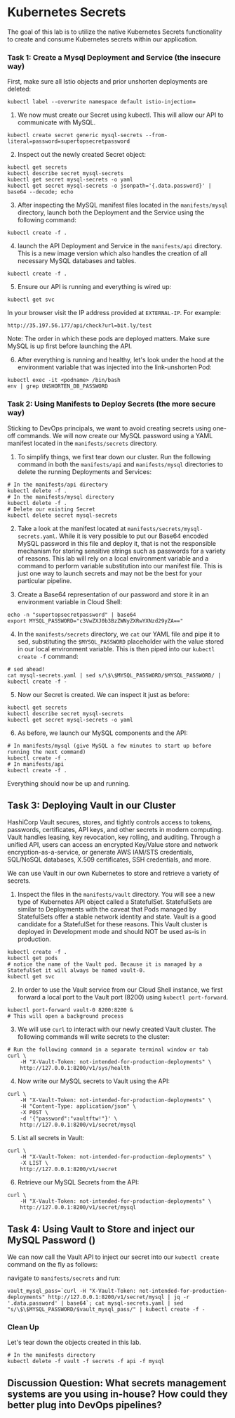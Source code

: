 # Kubernetes Secrets

The goal of this lab is to utilize the native Kubernetes Secrets functionality to create and consume Kubernetes secrets within our application.

### Task 1: Create a Mysql Deployment and Service (the insecure way)

First, make sure all Istio objects and prior unshorten deployments are deleted:
```
kubectl label --overwrite namespace default istio-injection=
```

1. We now must create our Secret using kubectl. This will allow our API to communicate with MySQL.
```
kubectl create secret generic mysql-secrets --from-literal=password=supertopsecretpassword
```

2. Inspect out the newly created Secret object:
```
kubectl get secrets
kubectl describe secret mysql-secrets
kubectl get secret mysql-secrets -o yaml
kubectl get secret mysql-secrets -o jsonpath='{.data.password}' | base64 --decode; echo
```
3. After inspecting the MySQL manifest files located in the `manifests/mysql` directory, launch both the Deployment and the Service using the following command:
```
kubectl create -f .
```

4. launch the API Deployment and Service in the `manifests/api` directory. This is a new image version which also handles the creation of all necessary MySQL databases and tables.
```
kubectl create -f .
```

5. Ensure our API is running and everything is wired up:
```
kubectl get svc
```
In your browser visit the IP address provided at `EXTERNAL-IP`. For example:
```
http://35.197.56.177/api/check?url=bit.ly/test
```
Note: The order in which these pods are deployed matters. Make sure MySQL is up first before launching the API.

6. After everything is running and healthy, let's look under the hood at the environment variable that was injected into the link-unshorten Pod:
```
kubectl exec -it <podname> /bin/bash
env | grep UNSHORTEN_DB_PASSWORD
```

### Task 2: Using Manifests to Deploy Secrets (the more secure way)
Sticking to DevOps principals, we want to avoid creating secrets using one-off commands. We will now create our MySQL password using a YAML manifest located in the `manifests/secrets` directory.

1. To simplify things, we first tear down our cluster. Run the following command in both the `manifests/api` and `manifests/mysql` directories to delete the running Deployments and Services:
```
# In the manifests/api directory
kubectl delete -f .
# In the manifests/mysql directory
kubectl delete -f .
# Delete our existing Secret
kubectl delete secret mysql-secrets
```

2. Take a look at the manifest located at `manifests/secrets/mysql-secrets.yaml`. While it is very possible to put our Base64 encoded MySQL password in this file and deploy it, that is not the responsible mechanism for storing sensitive strings such as passwords for a variety of reasons. This lab will rely on a local environment variable and a command to perform variable substitution into our manifest file. This is just one way to launch secrets and may not be the best for your particular pipeline.

3. Create a Base64 representation of our password and store it in an environment variable in Cloud Shell:
```
echo -n "supertopsecretpassword" | base64
export MYSQL_PASSWORD="c3VwZXJ0b3BzZWNyZXRwYXNzd29yZA=="
```

4. In the `manifests/secrets` directory, we `cat` our YAML file and pipe it to sed, substituting the `$MYSQL_PASSWORD` placeholder with the value stored in our local environment variable. This is then piped into our `kubectl create -f` command:
```
# sed ahead!
cat mysql-secrets.yaml | sed s/\$\$MYSQL_PASSWORD/$MYSQL_PASSWORD/ | kubectl create -f -
```

5. Now our Secret is created. We can inspect it just as before:
```
kubectl get secrets
kubectl describe secret mysql-secrets
kubectl get secret mysql-secrets -o yaml
```

6. As before, we launch our MySQL components and the API:
```
# In manifests/mysql (give MySQL a few minutes to start up before running the next command)
kubectl create -f .
# In manifests/api
kubectl create -f .
```

Everything should now be up and running.

## Task 3: Deploying Vault in our Cluster
HashiCorp Vault secures, stores, and tightly controls access to tokens, passwords, certificates, API keys, and other secrets in modern computing. Vault handles leasing, key revocation, key rolling, and auditing. Through a unified API, users can access an encrypted Key/Value store and network encryption-as-a-service, or generate AWS IAM/STS credentials, SQL/NoSQL databases, X.509 certificates, SSH credentials, and more.

We can use Vault in our own Kubernetes to store and retrieve a variety of secrets.

1. Inspect the files in the `manifests/vault` directory. You will see a new type of Kubernetes API object called a StatefulSet. StatefulSets are similar to Deployments with the caveat that Pods managed by StatefulSets offer a stable network identity and state. Vault is a good candidate for a StatefulSet for these reasons. This Vault cluster is deployed in Development mode and should NOT be used as-is in production.
```
kubectl create -f .
kubectl get pods
# notice the name of the Vault pod. Because it is managed by a StatefulSet it will always be named vault-0.
kubectl get svc
```

2. In order to use the Vault service from our Cloud Shell instance, we first forward a local port to the Vault port (8200) using `kubectl port-forward`.
```
kubectl port-forward vault-0 8200:8200 &
# This will open a background process
```

3. We will use `curl` to interact with our newly created Vault cluster. The following commands will write secrets to the cluster:
```
# Run the following command in a separate terminal window or tab
curl \
    -H "X-Vault-Token: not-intended-for-production-deployments" \
    http://127.0.0.1:8200/v1/sys/health
```

4. Now write our MySQL secrets to Vault using the API:
```
curl \
    -H "X-Vault-Token: not-intended-for-production-deployments" \
    -H "Content-Type: application/json" \
    -X POST \
    -d '{"password":"vaultftw!"}' \
    http://127.0.0.1:8200/v1/secret/mysql
```

5. List all secrets in Vault:
```
curl \
    -H "X-Vault-Token: not-intended-for-production-deployments" \
    -X LIST \
    http://127.0.0.1:8200/v1/secret
```

6. Retrieve our MySQL Secrets from the API:
```
curl \
    -H "X-Vault-Token: not-intended-for-production-deployments" \
    http://127.0.0.1:8200/v1/secret/mysql
```

## Task 4: Using Vault to Store and inject our MySQL Password ()

We can now call the Vault API to inject our secret into our `kubectl create` command on the fly as follows:

navigate to `manifests/secrets` and run:
```
vault_mysql_pass=`curl -H "X-Vault-Token: not-intended-for-production-deployments" http://127.0.0.1:8200/v1/secret/mysql | jq -r '.data.password' | base64`; cat mysql-secrets.yaml | sed "s/\$\$MYSQL_PASSWORD/$vault_mysql_pass/" | kubectl create -f -
```
### Clean Up
Let's tear down the objects created in this lab.
```
# In the manifests directory
kubectl delete -f vault -f secrets -f api -f mysql
```

## Discussion Question: What secrets management systems are you using in-house? How could they better plug into DevOps pipelines?


